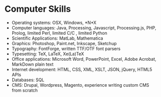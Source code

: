 # Computer Skills

<ul>
  <li>Operating systems: OSX, Windows, *N*X</li>
  <li>Computer languages: Java, Processing, Javascript, Processing.js, PHP, Prolog, limited Perl, limited C/C  , limited Python</li>
  <li>Scientific Applications: MatLab, Mathematica</li>
  <li>Graphics: Photoshop, Paint.net, Inkscape, Sketchup</li>
  <li>Typography: FontForge, written TTF/OTF font parsers</li>
  <li>Typesetting: TeX, LaTeX, Xe(La)TeX</li>
  <li>Office applications: Microsoft Word, PowerPoint, Excel, Adobe Acrobat, MarkDown plain text</li>
  <li>Internet development: HTML, CSS, XML, XSLT, JSON, jQuery, HTML5 APIs</li>
  <li>Databases: SQL</li>
  <li>CMS: Drupal, Wordpress, Magento, experience writing custom CMS from scratch</li>
</ul>